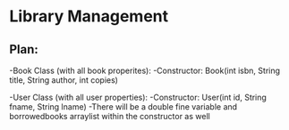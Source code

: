# Library Management

## Plan: 
-Book Class (with all book properites): 
      -Constructor: Book(int isbn, String title, String author, int copies)
      
-User Class (with all user properties):
      -Constructor: User(int id, String fname, String lname)
      -There will be a double fine variable and borrowedbooks arraylist within the constructor as well

      
              

      
